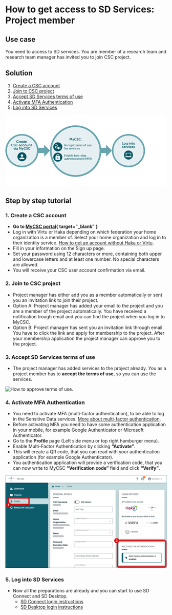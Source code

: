 # How to get access to SD Services: Project member

## Use case

You need to access to SD services. You are member of a research team and research team manager has invited you to join CSC project.


## Solution

1. [Create a CSC account](#1-create-a-csc-account)
2. [Join to CSC project](#2-join-to-csc-project)
3. [Accept SD Services terms of use](#3-accept-sd-services-terms-of-use)
4. [Activate MFA Authentication](#4-activate-mfa-authentication)
5. [Log into SD Services](#5-log-into-sd-services)

![How to get started as project member.](images/MyCSC/HowToGetStarted_SD_Project_Member.png)

## Step by step tutorial
    
### 1. Create a CSC account
- **Go to [MyCSC portal](https://my.csc.fi){ target="_blank" }**
- Log in with Virtu or Haka depending on which federation your home organization is a member of. Select your home organization and log in to their identity service. [How to get an account without Haka or Virtu](../../accounts/how-to-create-new-user-account.md#getting-an-account-without-haka-or-virtu). 
- Fill in your information on the Sign up page.
- Set your password using 12 characters or more, containing both upper and lowercase letters and at least one number. No special characters are allowed.
- You will receive your CSC user account confirmation via email.


### 2. Join to CSC project

- Project manager has either add you as a member automatically or sent you an invitation link to join their project.
- Option A: Project manager has added your email to the project and you are a member of the project automatically. You have received a notification trough email and you can find the project when you log in to MyCSC.
- Option B: Project manager has sent you an invitation link through email. You have to click the link and apply for membership to the project. After your membership application the project manager can approve you to the project.


### 3. Accept SD Services terms of use

- The project manager has added services to the project already. You as a project member has to **accept the terms of use**, so you can use the services.

![How to approve terms of use.](https://a3s.fi/docs-files/sensitive-data/MyCSC/MyCSC_TermsOfUse.png)


### 4. Activate MFA Authentication

- You need to activate MFA (multi-factor authentication), to be able to log in the Sensitive Data services. [More about multi-factor authentication](../../accounts/mfa.md).
- Before activating MFA you need to have some authentication application in your mobile, for example Google Authenticator or Microsoft Authenticator.
- Go to the **Profile** page (Left side menu or top right hamburger menu).
- Enable Multi-Factor Authentication by clicking **“Activate”**.
- This will create a QR code, that you can read with your authentication application (for example Google Authenticator).
- You authentication application will provide a verification code, that you can now write to MyCSC **“Verification code”** field and click **“Verify”**.
 
 ![Multi-Factor Authentication.](./images/MyCSC/MyCSC_MFA.png)


### 5. Log into SD Services

- Now all the preparations are already and you can start to use SD Connect and SD Desktop.
    - [SD Connect login instructions](sd-connect-login.md)
    - [SD Desktop login instructions](sd-desktop-login.md)


